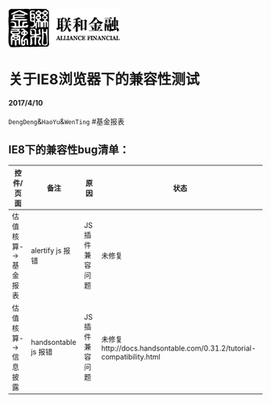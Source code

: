 [![N|Solid](../img/safs_logo.png)](https://www.cn-abs.com/Market/MarketSummary.aspx)

# 关于IE8浏览器下的兼容性测试

#### 2017/4/10

`DengDeng`&`HaoYu`&`WenTing`
#基金报表
## IE8下的兼容性bug清单：

| 控件/页面 | 备注 | 原因 | 状态 |
| ------- | ----- | ----- | ---- |
| 估值核算-->基金报表| alertify js 报错 | JS插件兼容问题 | 未修复 |
| 估值核算-->信息披露| handsontable js 报错 | JS插件兼容问题 | 未修复http://docs.handsontable.com/0.31.2/tutorial-compatibility.html |



